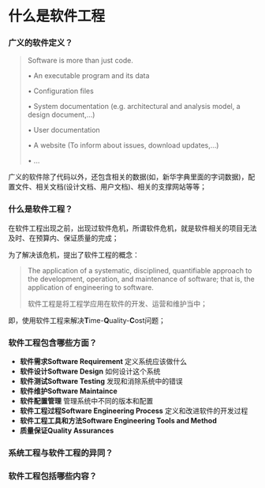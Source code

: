 # 什么是软件工程

### 广义的软件定义？

> Software is more than just code. 
>
> • An executable program and its data
>
>  • Configuration files
>
>  • System documentation \(e.g. architectural and analysis model, a design document,...\)
>
> • User documentation
>
> • A website \(To inform about issues, download updates,...\) 
>
> • ...

广义的软件除了代码以外，还包含相关的数据\(如，新华字典里面的字词数据\)，配置文件、相关文档\(设计文档、用户文档\)、相关的支撑网站等等；

### 什么是软件工程？

在软件工程出现之前，出现过软件危机，所谓软件危机，就是软件相关的项目无法及时、在预算内、保证质量的完成；

为了解决该危机，提出了软件工程的概念：

> The application of a systematic, disciplined, quantifiable approach to the development, operation, and maintenance of software; that is, the application of engineering to software.
>
> 软件工程是将工程学应用在软件的开发、运营和维护当中；

即，使用软件工程来解决**T**ime-**Q**uality-**C**ost问题；

### 软件工程包含哪些方面？

* **软件需求Software Requirement** 定义系统应该做什么
* **软件设计Software Design** 如何设计这个系统
* **软件测试Software Testing** 发现和消除系统中的错误
* **软件维护Software Maintaince**
* **软件配置管理** 管理系统中不同的版本和配置
* **软件工程过程Software Engineering Process** 定义和改进软件的开发过程
* **软件工程工具和方法Software Engineering Tools and Method**
* **质量保证Quality Assurances**

### 系统工程与软件工程的异同？

### 软件工程包括哪些内容？



